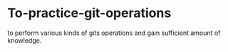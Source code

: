 # To-practice-git-operations
to perform various kinds of gits operations and gain sufficient amount of knowledge.
